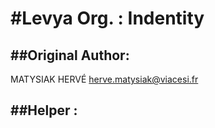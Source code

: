 ﻿#Levya Org. : Indentity
=======================

##Original Author:
------------------
MATYSIAK HERVÉ <herve.matysiak@viacesi.fr>  

##Helper :
----------
